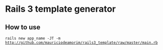 # Rails 3 template generator

## How to use

<code>rails new app_name -JT -m http://github.com/mauriciodeamorim/rails3_template/raw/master/main.rb</code>
